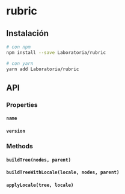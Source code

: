# rubric

## Instalación

```sh
# con npm
npm install --save Laboratoria/rubric

# con yarn
yarn add Laboratoria/rubric
```

## API

### Properties

#### `name`

#### `version`

### Methods

#### `buildTree(nodes, parent)`

#### `buildTreeWithLocale(locale, nodes, parent)`

#### `applyLocale(tree, locale)`
